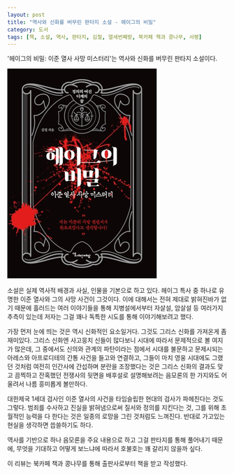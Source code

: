 ```yaml
---
layout: post
title: "역사와 신화를 버무린 판타지 소설 - 헤이그의 비밀"
category: 도서
tags: [책, 소설, 역사, 판타지, 김철, 열세번째방, 북카페 책과 콩나무, 서평]
---
```


'헤이그의 비밀: 이준 열사 사망 미스터리'는
역사와 신화를 버무린 판타지 소설이다.

![표지](/images/book/secret-of-hague-book.jpg)

소설은 실제 역사적 배경과 사실, 인물을 기본으로 하고 있다.
헤이그 특사 중 하나로 유명한 이준 열사와 그의 사망 사건이 그것이다.
이에 대해서는 전혀 제대로 밝혀진바가 없기 때문에
흘러드는 여러 이야기들을 통해
지병설에서부터 자살설, 암살설 등 여러가지 추측이 있는데
저자는 그걸 꽤나 독특한 시도를 통해 이야기해보려고 했다.

가장 먼저 눈에 띄는 것은 역시 신화적인 요소일거다.
그것도 그리스 신화를 가져온게 좀 재미있다.
그리스 신화엔 사고뭉치 신들이 많다보니 시대에 따라서 문제적으로 볼 여지가 많은데,
그 중에서도 신의와 관계의 파탄이라는 점에서 시대를 불문하고 문제시되는 아레스와 아프로디테의 간통 사건을 들고와 연결하고,
그들이 마치 영웅 시대에도 그랬던 것처럼
여전히 인간사에 간섭하며 분란을 조장했다는 것은
그리스 신화의 결과도 맞고
끔찍하고 잔혹했던 전쟁사의 뒷면을 배후설로 설명해보려는 음모론의 한 가지와도 어울려서
나름 흥미롭게 볼만하다.

대한제국 1세대 검사인 이준 열사의 사건을
타임슬립한 현대의 검사가 파헤친다는 것도 그렇다.
범죄를 수사하고 진실을 밝혀냄으로써 질서와 정의를 지킨다는 것,
그를 위해 초월적인 능력을 다 한다는 것은
일종의 로망을 그린 것처럼도 느껴진다.
반대로 가고있는 현실을 생각하면 씁쓸하기도 하다.

역사를 기반으로 하나
음모론을 주요 내용으로 하고
그걸 판타지를 통해 풀어내기 때문에,
무엇을 기대하고 어떻게 보느냐에 따라서 호불호는 꽤 갈리지 않을까 싶다.



<div class="im im-info">
이 리뷰는 북카페 책과 콩나무를 통해 출판사로부터 책을 받고 작성했다.
</div>
